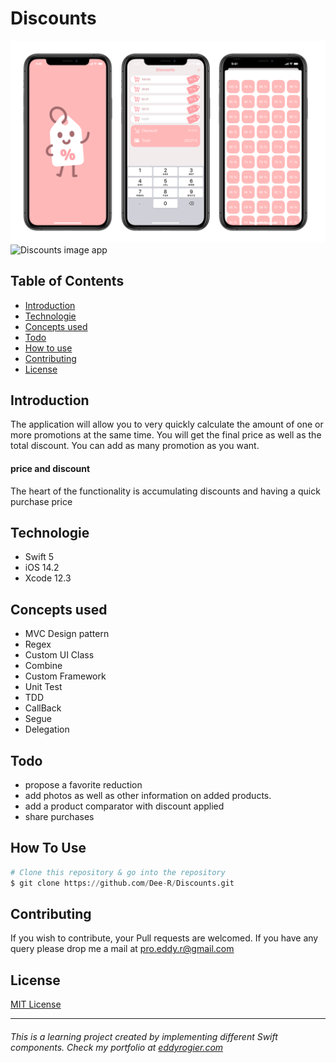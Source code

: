 # Discounts

![Discounts image app](https://raw.githubusercontent.com/Dee-R/Discounts/main/Discounts-iPhone.png)
![Discounts image app](https://media.giphy.com/media/ZxWM9tQkTO63chuSmH/giphy.gif)


## Table of Contents
* [Introduction](#introduction)
* [Technologie](#technologie)
* [Concepts used](#concepts-used)
* [Todo](#todo)
* [How to use](#how-to-use)
* [Contributing](#contributing)
* [License](#license)

## Introduction
The application will allow you to very quickly calculate the amount of one or more promotions at the same time. You will get the final price as well as the total discount. You can add as many promotion as you want.

#### price and discount
The heart of the functionality is accumulating discounts and having a quick purchase price

## Technologie
* Swift 5
* iOS 14.2
* Xcode 12.3

## Concepts used
* MVC Design pattern
* Regex
* Custom UI Class
* Combine
* Custom Framework
* Unit Test
* TDD
* CallBack
* Segue
* Delegation

## Todo
* propose a favorite reduction 
* add photos as well as other information on added products. 
* add a product comparator with discount applied
* share purchases

## How To Use
```python
# Clone this repository & go into the repository
$ git clone https://github.com/Dee-R/Discounts.git
```

## Contributing
If you wish to contribute, your Pull requests are welcomed. If you have any query please drop me a mail at [pro.eddy.r@gmail.com](pro.eddy.r@gmail.com)

## License
[MIT License](https://github.com/Dee-R/Discounts/blob/main/LICENSE)

___
######   This is a learning project created by implementing different Swift components. Check my portfolio at [eddyrogier.com](https://www.eddyrogier.com/)
